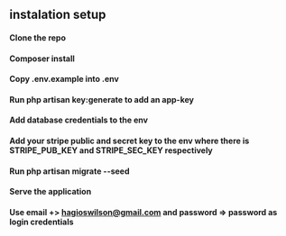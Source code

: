 

## instalation setup

#### Clone the repo
#### Composer install
#### Copy .env.example into .env
#### Run php artisan key:generate to add an app-key
#### Add database credentials to the env
#### Add your stripe public and secret key to the env where there is STRIPE_PUB_KEY and STRIPE_SEC_KEY respectively
#### Run php artisan migrate --seed 
#### Serve the application 
#### Use email +> hagioswilson@gmail.com and password => password as login credentials 
